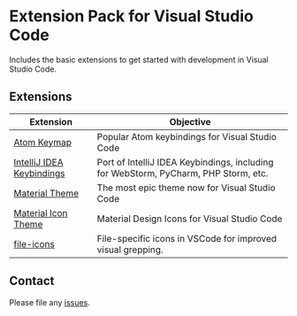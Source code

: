 # Extension Pack for Visual Studio Code

Includes the basic extensions to get started with development in Visual Studio Code.

## Extensions

Extension | Objective
--------- | ---------
[Atom Keymap](https://marketplace.visualstudio.com/items?itemName=ms-vscode.atom-keybindings) | Popular Atom keybindings for Visual Studio Code
[IntelliJ IDEA Keybindings](https://marketplace.visualstudio.com/items?itemName=k--kato.intellij-idea-keybindings) | Port of IntelliJ IDEA Keybindings, including for WebStorm, PyCharm, PHP Storm, etc.
[Material Theme](https://marketplace.visualstudio.com/items?itemName=Equinusocio.vsc-material-theme) | The most epic theme now for Visual Studio Code
[Material Icon Theme](https://marketplace.visualstudio.com/items?itemName=PKief.material-icon-theme) | Material Design Icons for Visual Studio Code
[file-icons](https://marketplace.visualstudio.com/items?itemName=file-icons.file-icons) | File-specific icons in VSCode for improved visual grepping.

## Contact

Please file any [issues](https://github.com/itmcdev/vscode-extensions/issues).